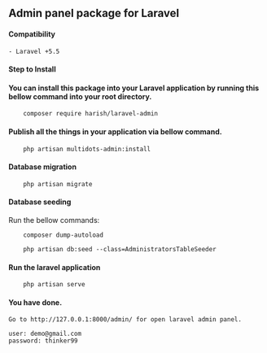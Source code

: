
## Admin panel package for Laravel
#### Compatibility
    
    - Laravel +5.5
    
#### Step to Install
#### You can install this package into your Laravel application by running this bellow command into your root directory.
```ssh
    composer require harish/laravel-admin
```
#### Publish all the things in your application via bellow command.
```ssh
    php artisan multidots-admin:install
```
#### Database migration
```ssh
    php artisan migrate
```
#### Database seeding
Run the bellow commands:
```ssh
    composer dump-autoload
    
    php artisan db:seed --class=AdministratorsTableSeeder
```
#### Run the laravel application
```ssh    
    php artisan serve
```
#### You have done.
    Go to http://127.0.0.1:8000/admin/ for open laravel admin panel.

    user: demo@gmail.com
    password: thinker99

